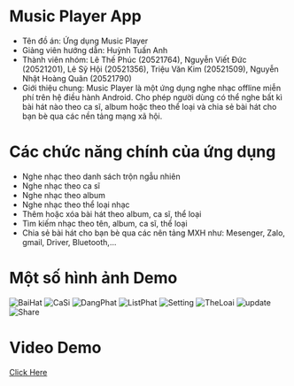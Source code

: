 # Music Player App
- Tên đồ án: Ứng dụng Music Player
- Giảng viên hướng dẫn: Huỳnh Tuấn Anh
- Thành viên nhóm:
    Lê Thế Phúc                 (20521764),
    Nguyễn Viết Đức             (20521201),
    Lê Sỹ Hội                   (20521356),
    Triệu Văn Kim               (20521509),
    Nguyễn Nhật Hoàng Quân      (20521790)   
- Giới thiệu chung: Music Player là một ứng dụng nghe nhạc offline miễn phí trên hệ điều hành Android. Cho phép người dùng có thể nghe bất kì bài hát nào theo ca sĩ,       album hoặc theo thể loại và chia sẻ bài hát cho bạn bè qua các nền tảng mạng xã hội.
  </a>
#  Các chức năng chính của ứng dụng
  - Nghe nhạc theo danh sách trộn ngẫu nhiên
  - Nghe nhạc theo ca sĩ
  - Nghe nhạc theo album
  - Nghe nhạc theo thể loại nhạc
  - Thêm hoặc xóa bài hát theo album, ca sĩ, thể loại
  - Tìm kiếm nhạc theo tên, album, ca sĩ, thể loại
  - Chia sẻ bài hát cho bạn bè qua các nên tảng MXH như: Mesenger, Zalo, gmail, Driver, Bluetooth,...
  </a>
  
# Một số hình ảnh Demo 
![BaiHat](https://user-images.githubusercontent.com/91202778/173315621-5e87169a-a999-4766-9841-87f54ca725d9.jpg)
![CaSi](https://user-images.githubusercontent.com/91202778/173316356-148e3173-902f-481b-8181-cf52d28f29d9.jpg)
![DangPhat](https://user-images.githubusercontent.com/91202778/173316416-ee528623-d525-42a5-a2d9-e7523077178f.jpg)
![ListPhat](https://user-images.githubusercontent.com/91202778/173316447-0a60cf4d-894d-4bc0-89ec-2a2effc1e2d6.jpg)
![Setting](https://user-images.githubusercontent.com/91202778/173316464-e888a555-02b4-41af-96d0-44c2c3386406.jpg)
![TheLoai](https://user-images.githubusercontent.com/91202778/173316693-48c6bfc6-9141-43d4-a4ec-a975699efc0c.jpg)
![update](https://user-images.githubusercontent.com/91202778/173316720-07caa6b4-ee2b-4f7c-ad19-d09d4613c31c.jpg)
![Share](https://user-images.githubusercontent.com/91202778/173318777-1699f1ff-b6cb-4e7f-a6b8-a06cf0599be8.jpg)
 </a>
 
# Video Demo
[Click Here](https://drive.google.com/drive/folders/1EaBXzXHNXPMC28dQ5bf7gMgM_FRBZ4Tg)
</a>

